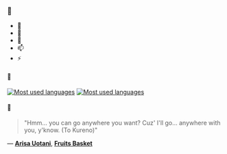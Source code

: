 ### 👋

- 🔭
- 🌱
- 💬
- 📫
- ⚡

#### 🧏

[![Most used languages](https://github-readme-stats-aynah.vercel.app/api/top-langs/?username=aynh&theme=solarized-dark&langs_count=6&layout=compact&hide_title=true)](https://github.com/anuraghazra/github-readme-stats#gh-dark-mode-only)
[![Most used languages](https://github-readme-stats-aynah.vercel.app/api/top-langs/?username=aynh&theme=solarized-light&langs_count=6&layout=compact&hide_title=true)](https://github.com/anuraghazra/github-readme-stats#gh-light-mode-only)

#### 💬

> "Hmm... you can go anywhere you want? Cuz' I'll go... anywhere with you, y'know. (To Kureno)"

&mdash; [**Arisa Uotani**](https://myanimelist.net/character.php?q=Arisa%20Uotani&cat=character), [**Fruits Basket**](https://myanimelist.net/search/all?q=Fruits%20Basket&cat=all)
